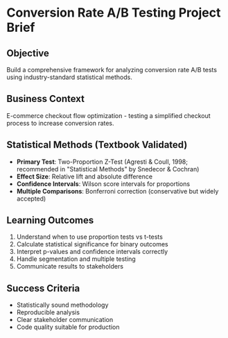 # Conversion Rate A/B Testing Project Brief

## Objective
Build a comprehensive framework for analyzing conversion rate A/B tests using industry-standard statistical methods.

## Business Context
E-commerce checkout flow optimization - testing a simplified checkout process to increase conversion rates.

## Statistical Methods (Textbook Validated)
- **Primary Test**: Two-Proportion Z-Test (Agresti & Coull, 1998; recommended in "Statistical Methods" by Snedecor & Cochran)
- **Effect Size**: Relative lift and absolute difference
- **Confidence Intervals**: Wilson score intervals for proportions
- **Multiple Comparisons**: Bonferroni correction (conservative but widely accepted)

## Learning Outcomes
1. Understand when to use proportion tests vs t-tests
2. Calculate statistical significance for binary outcomes
3. Interpret p-values and confidence intervals correctly
4. Handle segmentation and multiple testing
5. Communicate results to stakeholders

## Success Criteria
- Statistically sound methodology
- Reproducible analysis
- Clear stakeholder communication
- Code quality suitable for production